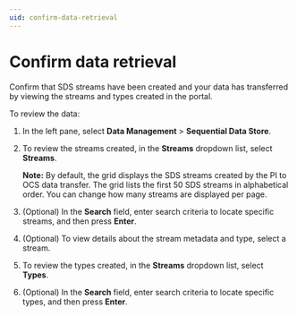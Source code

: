 ```yaml
---
uid: confirm-data-retrieval
---
```


# Confirm data retrieval

Confirm that SDS streams have been created and your data has transferred by viewing the streams and types created in the portal.

To review the data:

1. In the left pane, select **Data Management** > **Sequential Data Store**.

1. To review the streams created, in the **Streams** dropdown list, select **Streams**.
   
   **Note:** By default, the grid displays the SDS streams created by the PI to OCS data transfer. The grid lists the first 50 SDS streams in alphabetical order. You can change how many streams are displayed per page.

1. (Optional) In the **Search** field, enter search criteria to locate specific streams, and then press **Enter**.

1. (Optional) To view details about the stream metadata and type, select a stream.

1. To review the types created, in the **Streams** dropdown list, select **Types**.

1. (Optional) In the **Search** field, enter search criteria to locate specific types, and then press **Enter**.
